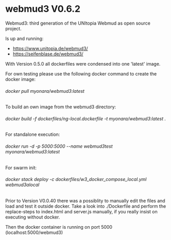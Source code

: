 # webmud3 V0.6.2

Webmud3: third generation of the UNItopia Webmud as open source project.

Is up and running:
* https://www.unitopia.de/webmud3/
* https://seifenblase.de/webmud3/

With Version 0.5.0 all dockerfiles were condensed into one 'latest' image.


For own testing please use the following docker command to create the docker image:
###### docker pull myonara/webmud3:latest
To build an own image from the webmud3 directory:
###### docker build -f dockerfiles/ng-local.dockerfile -t myonara/webmud3:latest .

For standalone execution:
###### docker run -d -p 5000:5000 --name webmud3test myonara/webmud3:latest

For swarm init:
###### docker stack deploy -c dockerfiles/w3_docker_compose_local.yml webmud3alocal

Prior to Version V0.0.40 there was a possiblity to manually edit the files and 
load and test it outside docker. Take a look into ./Dockerfile
and perform the replace-steps to index.html and server.js manually,
if you really insist on executing without docker. 

Then the docker container is running on port 5000 (localhost:5000/webmud3)
